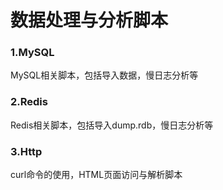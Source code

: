 # 数据处理与分析脚本
### 1.MySQL
MySQL相关脚本，包括导入数据，慢日志分析等

### 2.Redis
Redis相关脚本，包括导入dump.rdb，慢日志分析等

### 3.Http
curl命令的使用，HTML页面访问与解析脚本

